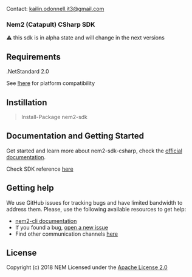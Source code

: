 Contact: kailin.odonnell.it3@gmail.com 

### Nem2 (Catapult) CSharp SDK

:warning: this sdk is in alpha state and will change in the next versions

## Requirements
.NetStandard 2.0

See [!here](https://docs.microsoft.com/en-us/dotnet/standard/net-standard) for platform compatibility

## Instillation 

> Install-Package nem2-sdk

## Documentation and Getting Started

Get started and learn more about nem2-sdk-csharp, check the [official documentation][docs].

Check SDK reference [here][sdk-ref]

## Getting help

We use GitHub issues for tracking bugs and have limited bandwidth to address them.
Please, use the following available resources to get help:

- [nem2-cli documentation][docs]
- If you found a bug, [open a new issue][issues]
- Find other communication channels [here][communication-channels]

## License

Copyright (c) 2018 NEM
Licensed under the [Apache License 2.0](LICENSE)

[self]: https://github.com/nemtech/nem2-sdk-csharp
[docs]: http://nemtech.github.io/getting-started/setup-workstation.html
[issues]: https://github.com/nemtech/nem2-sdk-csharp/issues
[sdk-ref]: http://nemtech.github.io/nem2-sdk-csharp
[communication-channels]: https://nemtech.github.io/
